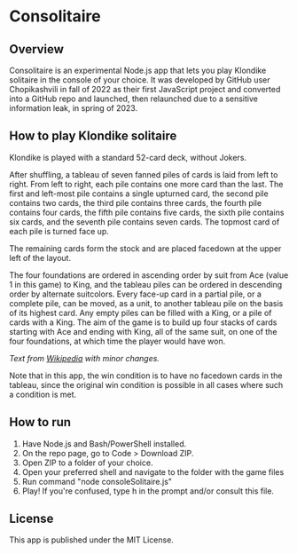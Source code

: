 # Consolitaire

## Overview

Consolitaire is an experimental Node.js app that lets you play Klondike solitaire in the console of your choice. It was developed by GitHub user Chopikashvili in fall of 2022 as their first JavaScript project and converted into a GitHub repo and launched, then relaunched due to a sensitive information leak, in spring of 2023.

## How to play Klondike solitaire

Klondike is played with a standard 52-card deck, without Jokers.

After shuffling, a tableau of seven fanned piles of cards is laid from left to right. From left to right, each pile contains one more card than the last. The first and left-most pile contains a single upturned card, the second pile contains two cards, the third pile contains three cards, the fourth pile contains four cards, the fifth pile contains five cards, the sixth pile contains six cards, and the seventh pile contains seven cards. The topmost card of each pile is turned face up.

The remaining cards form the stock and are placed facedown at the upper left of the layout.

The four foundations are ordered in ascending order by suit from Ace (value 1 in this game) to King, and the tableau piles can be ordered in descending order by alternate  suitcolors. Every face-up card in a partial pile, or a complete pile, can be moved, as a unit, to another tableau pile on the basis of its highest card. Any empty piles can be filled with a King, or a pile of cards with a King. The aim of the game is to build up four stacks of cards starting with Ace and ending with King, all of the same suit, on one of the four foundations, at which time the player would have won.

*Text from [Wikipedia](https://en.wikipedia.org/wiki/Klondike_(solitaire)) with minor changes.*

Note that in this app, the win condition is to have no facedown cards in the tableau, since the original win condition is possible in all cases where such a condition is met.

## How to run

1. Have Node.js and Bash/PowerShell installed.
2. On the repo page, go to Code > Download ZIP.
3. Open ZIP to a folder of your choice.
4. Open your preferred shell and navigate to the folder with the game files
5. Run command "node consoleSolitaire.js"
6. Play! If you're confused, type h in the prompt and/or consult this file.

## License

This app is published under the MIT License.